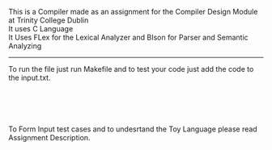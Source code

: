 This is a Compiler made as an assignment for the Compiler Design Module at Trinity College Dublin\
It uses C Language\
It Uses FLex for the Lexical Analyzer and BIson for Parser and Semantic Analyzing 

-------------------------------------------------------------------------------------------------------------------------------------------------------------------------
To run the file just run Makefile and to test your code just add the code to the input.txt. 
\
\
\
\
\
\
To Form Input test cases and to undesrtand the Toy Language please read Assignment Description.
